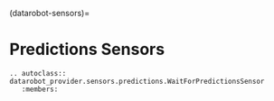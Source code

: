 (datarobot-sensors)=

# Predictions Sensors

```{eval-rst}
.. autoclass:: datarobot_provider.sensors.predictions.WaitForPredictionsSensor
   :members:
```
